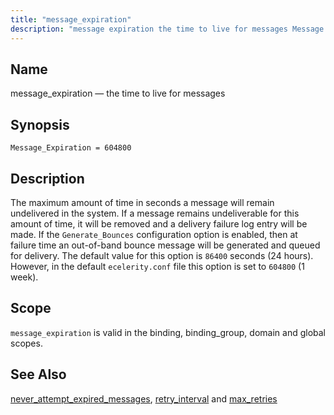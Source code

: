 ```yaml
---
title: "message_expiration"
description: "message expiration the time to live for messages Message Expiration 604800 The maximum amount of time in seconds a message will remain undelivered in the system If a message remains undeliverable for this amount of time it will be removed and a delivery failure log entry will be made If..."
---
```


<a name="conf.ref.message_expiration"></a> 
## Name

message_expiration — the time to live for messages

## Synopsis

`Message_Expiration = 604800`

<a name="idp10367712"></a> 
## Description

The maximum amount of time in seconds a message will remain undelivered in the system. If a message remains undeliverable for this amount of time, it will be removed and a delivery failure log entry will be made. If the `Generate_Bounces` configuration option is enabled, then at failure time an out-of-band bounce message will be generated and queued for delivery. The default value for this option is `86400` seconds (24 hours). However, in the default `ecelerity.conf` file this option is set to `604800` (1 week).

<a name="idp10371552"></a> 
## Scope

`message_expiration` is valid in the binding, binding_group, domain and global scopes.

<a name="idp10373632"></a> 
## See Also

[never_attempt_expired_messages](/momentum/3/3-reference/3-reference-conf-ref-never-attempt-expired-messages), [retry_interval](/momentum/3/3-reference/3-reference-conf-ref-retry-interval) and [max_retries](/momentum/3/3-reference/3-reference-conf-ref-max-retries)